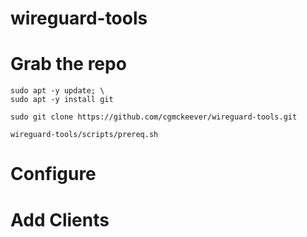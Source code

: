 # wireguard-tools

# Grab the repo

```
sudo apt -y update; \
sudo apt -y install git

sudo git clone https://github.com/cgmckeever/wireguard-tools.git

wireguard-tools/scripts/prereq.sh

```

# Configure

# Add Clients